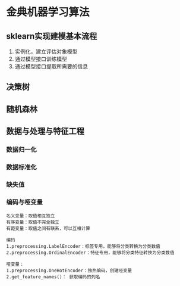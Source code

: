 # 金典机器学习算法

## sklearn实现建模基本流程
1. 实例化，建立评估对象模型
2. 通过模型接口训练模型
3. 通过模型接口提取所需要的信息

## 决策树

## 随机森林

## 数据与处理与特征工程

### 数据归一化

### 数据标准化

### 缺失值

### 编码与哑变量

    名义变量：取值相互独立
    有序变量：取值不完全独立
    有距变量：取值之间有联系，可以互相计算

    编码
    1.preprocessing.LabelEncoder：标签专用，能够将分类转换为分类数值
    2.preprocessing.OrdinalEncoder：特征专用，能够将分类特征转换为分类数值

    哑变量：
    1.preprocessing.OneHotEncoder：独热编码，创建哑变量
    2.get_feature_names()： 获取编码的列名
    